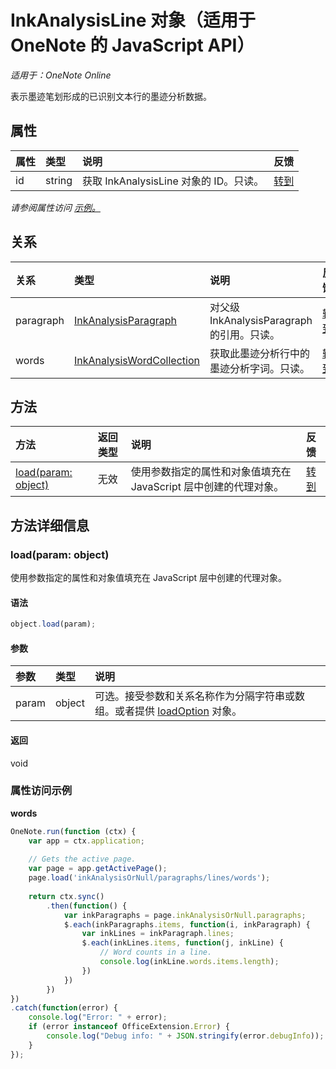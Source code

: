 # <a name="inkanalysisline-object-(javascript-api-for-onenote)"></a>InkAnalysisLine 对象（适用于 OneNote 的 JavaScript API）

_适用于：OneNote Online_   


表示墨迹笔划形成的已识别文本行的墨迹分析数据。

## <a name="properties"></a>属性

| 属性     | 类型   |说明|反馈|
|:---------------|:--------|:----------|:-------|
|id|string|获取 InkAnalysisLine 对象的 ID。只读。|[转到](https://github.com/OfficeDev/office-js-docs/issues/new?title=OneNote-inkAnalysisLine-id)|

_请参阅属性访问 [示例。](#property-access-examples)_

## <a name="relationships"></a>关系
| 关系 | 类型   |说明| 反馈|
|:---------------|:--------|:----------|:-------|
|paragraph|[InkAnalysisParagraph](inkanalysisparagraph.md)|对父级 InkAnalysisParagraph 的引用。只读。|[转到](https://github.com/OfficeDev/office-js-docs/issues/new?title=OneNote-inkAnalysisLine-paragraph)|
|words|[InkAnalysisWordCollection](inkanalysiswordcollection.md)|获取此墨迹分析行中的墨迹分析字词。只读。|[转到](https://github.com/OfficeDev/office-js-docs/issues/new?title=OneNote-inkAnalysisLine-words)|

## <a name="methods"></a>方法

| 方法           | 返回类型    |说明| 反馈|
|:---------------|:--------|:----------|:-------|
|[load(param: object)](#loadparam-object)|无效|使用参数指定的属性和对象值填充在 JavaScript 层中创建的代理对象。|[转到](https://github.com/OfficeDev/office-js-docs/issues/new?title=OneNote-inkAnalysisLine-load)|

## <a name="method-details"></a>方法详细信息


### <a name="load(param:-object)"></a>load(param: object)
使用参数指定的属性和对象值填充在 JavaScript 层中创建的代理对象。

#### <a name="syntax"></a>语法
```js
object.load(param);
```

#### <a name="parameters"></a>参数
| 参数    | 类型   |说明|
|:---------------|:--------|:----------|
|param|object|可选。接受参数和关系名称作为分隔字符串或数组。或者提供 [loadOption](loadoption.md) 对象。|

#### <a name="returns"></a>返回
void
### <a name="property-access-examples"></a>属性访问示例

**words**
```js
OneNote.run(function (ctx) {        
    var app = ctx.application;
    
    // Gets the active page.
    var page = app.getActivePage();
    page.load('inkAnalysisOrNull/paragraphs/lines/words');
    
    return ctx.sync()
        .then(function() {
            var inkParagraphs = page.inkAnalysisOrNull.paragraphs;
            $.each(inkParagraphs.items, function(i, inkParagraph) {
                var inkLines = inkParagraph.lines;
                $.each(inkLines.items, function(j, inkLine) {
                    // Word counts in a line.
                    console.log(inkLine.words.items.length);
                })
            })
        })
})
.catch(function(error) {
    console.log("Error: " + error);
    if (error instanceof OfficeExtension.Error) {
        console.log("Debug info: " + JSON.stringify(error.debugInfo));
    }
}); 
```